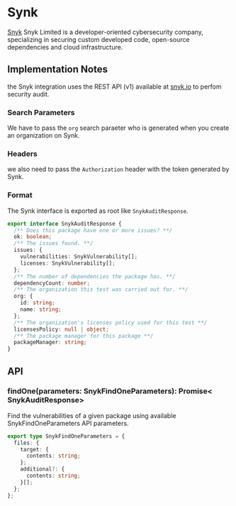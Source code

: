 # Synk

[Snyk](https://snyk.io/fr)  Snyk Limited is a developer-oriented cybersecurity company, specializing in securing custom developed code, open-source dependencies and cloud infrastructure.

## Implementation Notes

the Snyk integration uses the REST API (v1) available at [snyk.io](https://snyk.io/api/v1/test/npm) to perfom security audit.


### Search Parameters

We have to pass the `org` search paraeter who is generated when you create an organization on Synk.

### Headers

we also need to pass the `Authorization` header with the token generated by Synk.

### Format

The Synk interface is exported as root like `SnykAuditResponse`.

```ts
export interface SnykAuditResponse {
  /** Does this package have one or more issues? **/
  ok: boolean;
  /** The issues found. **/
  issues: {
    vulnerabilities: SnykVulnerability[];
    licenses: SnykVulnerability[];
  };
  /** The number of dependencies the package has. **/
  dependencyCount: number;
  /** The organization this test was carried out for. **/
  org: {
    id: string;
    name: string;
  };
  /** The organization's licenses policy used for this test **/
  licensesPolicy: null | object;
  /** The package manager for this package **/
  packageManager: string;
}
```

## API

### findOne(parameters: SnykFindOneParameters): Promise< SnykAuditResponse>

Find the vulnerabilities of a given package using available SnykFindOneParameters API parameters.

```ts
export type SnykFindOneParameters = {
  files: {
    target: {
      contents: string;
    };
    additional?: {
      contents: string;
    }[];
  };
};
```